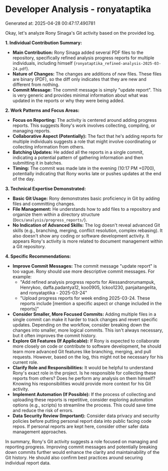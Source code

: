 # Developer Analysis - ronyataptika
Generated at: 2025-04-28 00:47:17.490781

Okay, let's analyze Rony Sinaga's Git activity based on the provided log.

**1. Individual Contribution Summary:**

*   **Main Contribution:** Rony Sinaga added several PDF files to the repository, specifically refined analysis progress reports for multiple individuals, including himself (`ronyataptika_refined-analysis-2025-03-24.pdf`).
*   **Nature of Changes:** The changes are additions of *new* files. These files are binary (PDF), so the diff only indicates that they are new and different from nothing.
*   **Commit Message:**  The commit message is simply "update report". This is very generic and provides minimal information about what was updated in the reports or why they were being added.

**2. Work Patterns and Focus Areas:**

*   **Focus on Reporting:** The activity is centered around adding progress reports.  This suggests Rony's work involves collecting, compiling, or managing reports.
*   **Collaborative Aspect (Potentially):** The fact that he's adding reports for multiple individuals suggests a role that might involve coordinating or collecting information from others.
*   **Batching Updates:** He added all the reports in a single commit, indicating a potential pattern of gathering information and then submitting it in batches.
*   **Timing:** The commit was made late in the evening (10:17 PM +0700), potentially indicating that Rony works late or pushes updates at the end of the day.

**3. Technical Expertise Demonstrated:**

*   **Basic Git Usage:**  Rony demonstrates basic proficiency in Git by adding files and committing changes.
*   **File Management:**  He understands how to add files to a repository and organize them within a directory structure (`Docs/analysis/progress_reports/`).
*   **No Indication of Advanced Skills:** The log doesn't reveal advanced Git skills (e.g., branching, merging, conflict resolution, complex rebasing). It also doesn't show any coding or software development activity.  It appears Rony's activity is more related to document management within a Git repository.

**4. Specific Recommendations:**

*   **Improve Commit Messages:**  The commit message "update report" is too vague.  Rony should use more descriptive commit messages.  For example:
    *   "Add refined analysis progress reports for Alessandrorumampuk, Henrykoo, daffa.padantya12, koo0905, lckoo1230, panjaitangelita, and ronyataptika - 2025-03-24"
    *   "Upload progress reports for week ending 2025-03-24. These reports include [mention a specific aspect or change included in the reports]"
*   **Consider Smaller, More Focused Commits:**  Adding multiple files in a single commit can make it harder to track changes and revert specific updates.  Depending on the workflow, consider breaking down the changes into smaller, more logical commits. This isn't always necessary, but it often improves the commit history.
*   **Explore Git Features (If Applicable):** If Rony is expected to collaborate more closely on code or contribute to software development, he should learn more advanced Git features like branching, merging, and pull requests.  However, based on the log, this might not be necessary for his current role.
*   **Clarify Role and Responsibilities:**  It would be helpful to understand Rony's exact role in the project.  Is he responsible for collecting these reports from others?  Does he perform any analysis on them himself?  Knowing his responsibilities would provide more context for his Git activity.
*   **Implement Automation (If Possible):** If the process of collecting and uploading these reports is repetitive, consider exploring automation options (e.g., scripts) to streamline the process.  This could save time and reduce the risk of errors.
*   **Data Security Review (Important):** Consider data privacy and security policies before putting personal report data into public facing code repos. If personal reports are kept here, consider other safer data management approaches.

In summary, Rony's Git activity suggests a role focused on managing and reporting progress.  Improving commit messages and potentially breaking down commits further would enhance the clarity and maintainability of the Git history. He should also confirm best practices around securing individual report data.
